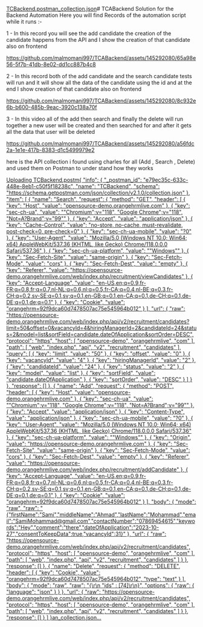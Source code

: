 [TCBackend.postman_collection.json](https://github.com/malmomani997/TCABackend/files/13189667/TCBackend.postman_collection.json)# TCABackend
Solution for the Backend Automation 
Here you will find Records of the automation script while it runs :-

1 - In this record you will see the add candidate the creation of the candidate happens from the API and I show the creation of that candidate also on frontend 

https://github.com/malmomani997/TCABackend/assets/145292080/65a98e56-5f7b-41db-8e02-dd1cc887b4c8

2 - In this record both of the add candidate and the search candidate tests will run and it will show all the data of the candidate using the id and at the end I show creation of that candidate also on frontend 

https://github.com/malmomani997/TCABackend/assets/145292080/8c932e6b-b600-485b-9eac-3920c138a70f

3 - In this video all of the add then search and finally the delete will run together a new user will be created and then searched for and after it gets all the data that user will be deleted 

https://github.com/malmomani997/TCABackend/assets/145292080/a56fdc2a-1e1e-417b-8383-d1c5499979e2

here is the API collection i found using charles for all (Add , Search , Delete) and used them on Postman to under stand how they works 

[Uploading TCBackend.postm{
	"info": {
		"_postman_id": "e79ec35c-633c-448e-8eb1-c50f5f18238c",
		"name": "TCBackend",
		"schema": "https://schema.getpostman.com/json/collection/v2.1.0/collection.json"
	},
	"item": [
		{
			"name": "Search",
			"request": {
				"method": "GET",
				"header": [
					{
						"key": "Host",
						"value": "opensource-demo.orangehrmlive.com"
					},
					{
						"key": "sec-ch-ua",
						"value": "\"Chromium\";v=\"118\", \"Google Chrome\";v=\"118\", \"Not=A?Brand\";v=\"99\""
					},
					{
						"key": "Accept",
						"value": "application/json"
					},
					{
						"key": "Cache-Control",
						"value": "no-store, no-cache, must-revalidate, post-check=0, pre-check=0"
					},
					{
						"key": "sec-ch-ua-mobile",
						"value": "?0"
					},
					{
						"key": "User-Agent",
						"value": "Mozilla/5.0 (Windows NT 10.0; Win64; x64) AppleWebKit/537.36 (KHTML, like Gecko) Chrome/118.0.0.0 Safari/537.36"
					},
					{
						"key": "sec-ch-ua-platform",
						"value": "\"Windows\""
					},
					{
						"key": "Sec-Fetch-Site",
						"value": "same-origin"
					},
					{
						"key": "Sec-Fetch-Mode",
						"value": "cors"
					},
					{
						"key": "Sec-Fetch-Dest",
						"value": "empty"
					},
					{
						"key": "Referer",
						"value": "https://opensource-demo.orangehrmlive.com/web/index.php/recruitment/viewCandidates"
					},
					{
						"key": "Accept-Language",
						"value": "en-US,en;q=0.9,fr-FR;q=0.8,fr;q=0.7,nl-NL;q=0.6,nl;q=0.5,fr-CA;q=0.4,nl-BE;q=0.3,fr-CH;q=0.2,sv-SE;q=0.1,sv;q=0.1,en-GB;q=0.1,en-CA;q=0.1,de-CH;q=0.1,de-DE;q=0.1,de;q=0.1"
					},
					{
						"key": "Cookie",
						"value": "orangehrm=92f9dca60d7478507ac75e545964b012"
					}
				],
				"url": {
					"raw": "https://opensource-demo.orangehrmlive.com/web/index.php/api/v2/recruitment/candidates?limit=50&offset=0&vacancyId=4&hiringManagerId=2&candidateId=24&status=2&model=list&sortField=candidate.dateOfApplication&sortOrder=DESC",
					"protocol": "https",
					"host": [
						"opensource-demo",
						"orangehrmlive",
						"com"
					],
					"path": [
						"web",
						"index.php",
						"api",
						"v2",
						"recruitment",
						"candidates"
					],
					"query": [
						{
							"key": "limit",
							"value": "50"
						},
						{
							"key": "offset",
							"value": "0"
						},
						{
							"key": "vacancyId",
							"value": "4"
						},
						{
							"key": "hiringManagerId",
							"value": "2"
						},
						{
							"key": "candidateId",
							"value": "24"
						},
						{
							"key": "status",
							"value": "2"
						},
						{
							"key": "model",
							"value": "list"
						},
						{
							"key": "sortField",
							"value": "candidate.dateOfApplication"
						},
						{
							"key": "sortOrder",
							"value": "DESC"
						}
					]
				}
			},
			"response": []
		},
		{
			"name": "Add",
			"request": {
				"method": "POST",
				"header": [
					{
						"key": "Host",
						"value": "opensource-demo.orangehrmlive.com"
					},
					{
						"key": "sec-ch-ua",
						"value": "\"Chromium\";v=\"118\", \"Google Chrome\";v=\"118\", \"Not=A?Brand\";v=\"99\""
					},
					{
						"key": "Accept",
						"value": "application/json"
					},
					{
						"key": "Content-Type",
						"value": "application/json"
					},
					{
						"key": "sec-ch-ua-mobile",
						"value": "?0"
					},
					{
						"key": "User-Agent",
						"value": "Mozilla/5.0 (Windows NT 10.0; Win64; x64) AppleWebKit/537.36 (KHTML, like Gecko) Chrome/118.0.0.0 Safari/537.36"
					},
					{
						"key": "sec-ch-ua-platform",
						"value": "\"Windows\""
					},
					{
						"key": "Origin",
						"value": "https://opensource-demo.orangehrmlive.com"
					},
					{
						"key": "Sec-Fetch-Site",
						"value": "same-origin"
					},
					{
						"key": "Sec-Fetch-Mode",
						"value": "cors"
					},
					{
						"key": "Sec-Fetch-Dest",
						"value": "empty"
					},
					{
						"key": "Referer",
						"value": "https://opensource-demo.orangehrmlive.com/web/index.php/recruitment/addCandidate"
					},
					{
						"key": "Accept-Language",
						"value": "en-US,en;q=0.9,fr-FR;q=0.8,fr;q=0.7,nl-NL;q=0.6,nl;q=0.5,fr-CA;q=0.4,nl-BE;q=0.3,fr-CH;q=0.2,sv-SE;q=0.1,sv;q=0.1,en-GB;q=0.1,en-CA;q=0.1,de-CH;q=0.1,de-DE;q=0.1,de;q=0.1"
					},
					{
						"key": "Cookie",
						"value": "orangehrm=92f9dca60d7478507ac75e545964b012"
					}
				],
				"body": {
					"mode": "raw",
					"raw": "{\"firstName\":\"Sami\",\"middleName\":\"Ahmad\",\"lastName\":\"Mohammad\",\"email\":\"SamiMohammad@gmail.com\",\"contactNumber\":\"07869454615\",\"keywords\":\"Hey\",\"comment\":\"there\",\"dateOfApplication\":\"2023-10-27\",\"consentToKeepData\":true,\"vacancyId\":31}"
				},
				"url": {
					"raw": "https://opensource-demo.orangehrmlive.com/web/index.php/api/v2/recruitment/candidates",
					"protocol": "https",
					"host": [
						"opensource-demo",
						"orangehrmlive",
						"com"
					],
					"path": [
						"web",
						"index.php",
						"api",
						"v2",
						"recruitment",
						"candidates"
					]
				}
			},
			"response": []
		},
		{
			"name": "Delete",
			"request": {
				"method": "DELETE",
				"header": [
					{
						"key": "Cookie",
						"value": "orangehrm=92f9dca60d7478507ac75e545964b012",
						"type": "text"
					}
				],
				"body": {
					"mode": "raw",
					"raw": "{\r\n    \"ids\" : [74]\r\n}",
					"options": {
						"raw": {
							"language": "json"
						}
					}
				},
				"url": {
					"raw": "https://opensource-demo.orangehrmlive.com/web/index.php/api/v2/recruitment/candidates",
					"protocol": "https",
					"host": [
						"opensource-demo",
						"orangehrmlive",
						"com"
					],
					"path": [
						"web",
						"index.php",
						"api",
						"v2",
						"recruitment",
						"candidates"
					]
				}
			},
			"response": []
		}
	]
}an_collection.json…]()

